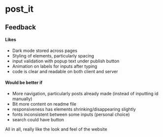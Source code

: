 # post_it

## Feedback

#### Likes
- Dark mode stored across pages
- Styling of elements, particularly spacing
- input validation with popup text under publish button
- Animation on labels for inputs after typing
- code is clear and readable on both client and server

#### Would be better if
- More navigation, particularly posts already made (instead of inputting id manually)
- Bit more content on readme file
- responsiveness has elements shrinking/disappearing slightly
- fonts inconsistent between some inputs (personal choice)
- search could have button

All in all, really like the look and feel of the website

